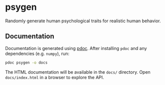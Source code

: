 # psygen

Randomly generate human psychological traits for realistic human behavior.

## Documentation

Documentation is generated using [pdoc](https://pdoc.dev). After installing `pdoc` and any dependencies (e.g. `numpy`), run:

```bash
pdoc psygen -o docs
```

The HTML documentation will be available in the `docs/` directory. Open `docs/index.html` in a browser to explore the API.
